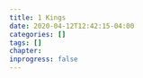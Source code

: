 ```yaml
---
title: 1 Kings
date: 2020-04-12T12:42:15-04:00
categories: []
tags: []
chapter: 
inprogress: false
---
```


